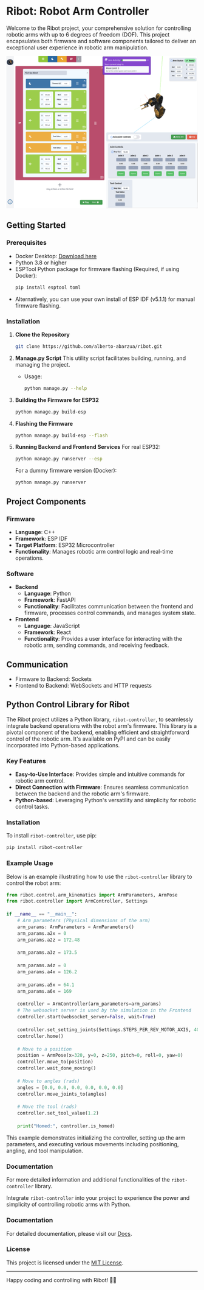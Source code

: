 # Ribot: Robot Arm Controller

Welcome to the Ribot project, your comprehensive solution for controlling robotic arms with up to 6 degrees of freedom (DOF). This project encapsulates both firmware and software components tailored to deliver an exceptional user experience in robotic arm manipulation.

![Ribot](./arm_docs/static/img/general_page.gif)

## Getting Started

### Prerequisites
- Docker Desktop: [Download here](https://www.docker.com/products/docker-desktop/)
- Python 3.8 or higher
- ESPTool Python package for firmware flashing (Required, if using Docker):
  ```bash
  pip install esptool toml
  ```
- Alternatively, you can use your own install of ESP IDF (v5.1.1) for manual firmware flashing.

### Installation

1. **Clone the Repository**
   ```bash
   git clone https://github.com/alberto-abarzua/ribot.git
   ```

2. **Manage.py Script**
   This utility script facilitates building, running, and managing the project.
   - Usage: 
     ```bash
     python manage.py --help
     ```

3. **Building the Firmware for ESP32**
   ```bash
   python manage.py build-esp
   ```

4. **Flashing the Firmware**
   ```bash
   python manage.py build-esp --flash
   ```

5. **Running Backend and Frontend Services**
   For real ESP32:
   ```bash
   python manage.py runserver --esp
   ```
   For a dummy firmware version (Docker):
   ```bash
   python manage.py runserver
   ```

## Project Components

### Firmware
- **Language**: C++
- **Framework**: ESP IDF
- **Target Platform**: ESP32 Microcontroller
- **Functionality**: Manages robotic arm control logic and real-time operations.

### Software
- **Backend**
  - **Language**: Python
  - **Framework**: FastAPI
  - **Functionality**: Facilitates communication between the frontend and firmware, processes control commands, and manages system state.
- **Frontend**
  - **Language**: JavaScript
  - **Framework**: React
  - **Functionality**: Provides a user interface for interacting with the robotic arm, sending commands, and receiving feedback.

## Communication
- Firmware to Backend: Sockets
- Frontend to Backend: WebSockets and HTTP requests

## Python Control Library for Ribot

The Ribot project utilizes a Python library, `ribot-controller`, to seamlessly integrate backend operations with the robot arm's firmware. This library is a pivotal component of the backend, enabling efficient and straightforward control of the robotic arm. It's available on PyPI and can be easily incorporated into Python-based applications.

### Key Features
- **Easy-to-Use Interface**: Provides simple and intuitive commands for robotic arm control.
- **Direct Connection with Firmware**: Ensures seamless communication between the backend and the robotic arm's firmware.
- **Python-based**: Leveraging Python's versatility and simplicity for robotic control tasks.

### Installation
To install `ribot-controller`, use pip:
```bash
pip install ribot-controller
```

### Example Usage
Below is an example illustrating how to use the `ribot-controller` library to control the robot arm:

```python
from ribot.control.arm_kinematics import ArmParameters, ArmPose
from ribot.controller import ArmController, Settings

if __name__ == "__main__":
    # Arm parameters (Physical dimensions of the arm)
    arm_params: ArmParameters = ArmParameters()
    arm_params.a2x = 0
    arm_params.a2z = 172.48

    arm_params.a3z = 173.5

    arm_params.a4z = 0
    arm_params.a4x = 126.2

    arm_params.a5x = 64.1
    arm_params.a6x = 169

    controller = ArmController(arm_parameters=arm_params)
    # The websocket server is used by the simulation in the Frontend
    controller.start(websocket_server=False, wait=True)

    controller.set_setting_joints(Settings.STEPS_PER_REV_MOTOR_AXIS, 400)
    controller.home()

    # Move to a position
    position = ArmPose(x=320, y=0, z=250, pitch=0, roll=0, yaw=0)
    controller.move_to(position)
    controller.wait_done_moving()

    # Move to angles (rads)
    angles = [0.0, 0.0, 0.0, 0.0, 0.0, 0.0]
    controller.move_joints_to(angles)

    # Move the tool (rads)
    controller.set_tool_value(1.2)

    print("Homed:", controller.is_homed)
```

This example demonstrates initializing the controller, setting up the arm parameters, and executing various movements including positioning, angling, and tool manipulation.

### Documentation
For more detailed information and additional functionalities of the `ribot-controller` library.

Integrate `ribot-controller` into your project to experience the power and simplicity of controlling robotic arms with Python.

### Documentation
For detailed documentation, please visit our [Docs](https://ribot.dev).


### License
This project is licensed under the [MIT License](#).

---

Happy coding and controlling with Ribot! 🤖✨
